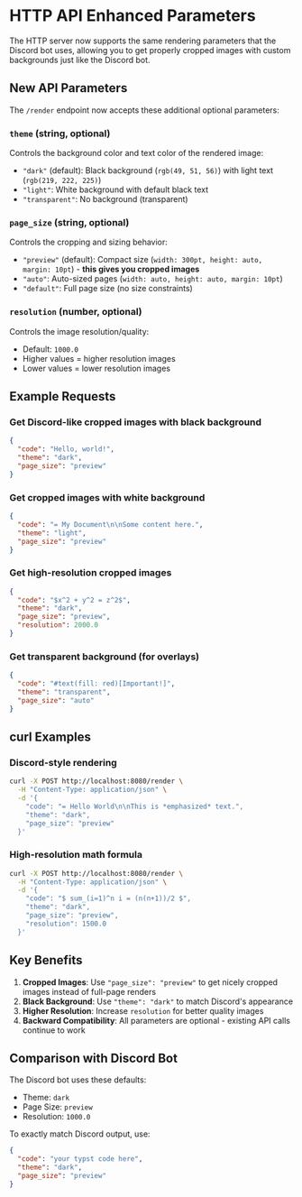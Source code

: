 # HTTP API Enhanced Parameters

The HTTP server now supports the same rendering parameters that the Discord bot uses, allowing you to get properly cropped images with custom backgrounds just like the Discord bot.

## New API Parameters

The `/render` endpoint now accepts these additional optional parameters:

### `theme` (string, optional)
Controls the background color and text color of the rendered image:
- `"dark"` (default): Black background (`rgb(49, 51, 56)`) with light text (`rgb(219, 222, 225)`)
- `"light"`: White background with default black text
- `"transparent"`: No background (transparent)

### `page_size` (string, optional) 
Controls the cropping and sizing behavior:
- `"preview"` (default): Compact size (`width: 300pt, height: auto, margin: 10pt`) - **this gives you cropped images**
- `"auto"`: Auto-sized pages (`width: auto, height: auto, margin: 10pt`)
- `"default"`: Full page size (no size constraints)

### `resolution` (number, optional)
Controls the image resolution/quality:
- Default: `1000.0`
- Higher values = higher resolution images
- Lower values = lower resolution images

## Example Requests

### Get Discord-like cropped images with black background
```json
{
  "code": "Hello, world!",
  "theme": "dark",
  "page_size": "preview"
}
```

### Get cropped images with white background
```json
{
  "code": "= My Document\n\nSome content here.",
  "theme": "light", 
  "page_size": "preview"
}
```

### Get high-resolution cropped images
```json
{
  "code": "$x^2 + y^2 = z^2$",
  "theme": "dark",
  "page_size": "preview",
  "resolution": 2000.0
}
```

### Get transparent background (for overlays)
```json
{
  "code": "#text(fill: red)[Important!]",
  "theme": "transparent",
  "page_size": "auto"
}
```

## curl Examples

### Discord-style rendering
```bash
curl -X POST http://localhost:8080/render \
  -H "Content-Type: application/json" \
  -d '{
    "code": "= Hello World\n\nThis is *emphasized* text.",
    "theme": "dark",
    "page_size": "preview"
  }'
```

### High-resolution math formula
```bash
curl -X POST http://localhost:8080/render \
  -H "Content-Type: application/json" \
  -d '{
    "code": "$ sum_(i=1)^n i = (n(n+1))/2 $",
    "theme": "dark", 
    "page_size": "preview",
    "resolution": 1500.0
  }'
```

## Key Benefits

1. **Cropped Images**: Use `"page_size": "preview"` to get nicely cropped images instead of full-page renders
2. **Black Background**: Use `"theme": "dark"` to match Discord's appearance
3. **Higher Resolution**: Increase `resolution` for better quality images
4. **Backward Compatibility**: All parameters are optional - existing API calls continue to work

## Comparison with Discord Bot

The Discord bot uses these defaults:
- Theme: `dark` 
- Page Size: `preview`
- Resolution: `1000.0`

To exactly match Discord output, use:
```json
{
  "code": "your typst code here",
  "theme": "dark",
  "page_size": "preview"
}
```
